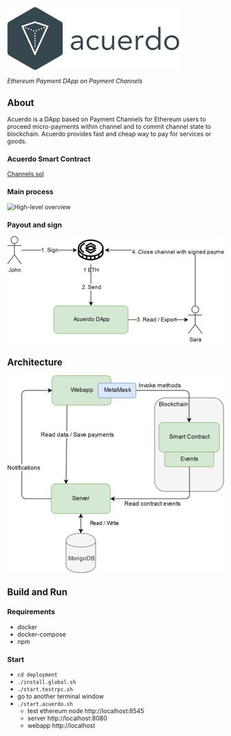 <img src="./docs/images/logo-colored.png" width=400/>

_Ethereum Payment DApp on Payment Channels_

## About
Acuerdo is a DApp based on Payment Channels for Ethereum users 
to proceed micro-payments within channel and 
to commit channel state to blockchain.
Acuerdo provides fast and cheap way to pay for services or goods.

### Acuerdo Smart Contract
[Channels.sol](./smart-contract/contracts/Channels.sol)

### Main process

![High-level overview](./docs/images/acuerdo-high-level-process.png)

### Payout and sign 

![Payout and sign](./docs/images/acuerdo-payout-and-sign.png)

## Architecture

![Architecture](./docs/images/acuerdo-architecture.png)


## Build and Run

### Requirements
* docker
* docker-compose
* npm

### Start
* `cd deployment`
* `./install.global.sh`
* `./start.testrpc.sh`
* go to another terminal window
* `./start.acuerdo.sh`
    * test ethereum node http://localhost:8545
    * server http://localhost:8080
    * webapp http://localhost


